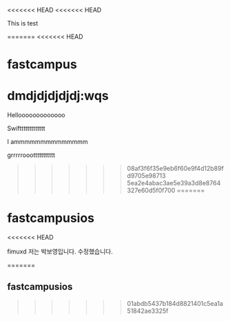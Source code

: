 <<<<<<< HEAD
<<<<<<< HEAD

This is test 



=======
<<<<<<< HEAD
# fastcampus
dmdjdjdjdjdj:wqs
=======
Hellooooooooooooo

Swifttttttttttttt

I ammmmmmmmmmmmmm

grrrrrooottttttttttt


>>>>>>> 08af3f6f35e9eb6f60e9f4d12b89fd9705e98713
>>>>>>> 5ea2e4abac3ae5e39a3d8e8764327e60d5f0f700
=======
# fastcampusios
<<<<<<< HEAD

fimuxd 
저는 박보영입니다. 수정했습니다.

=======
## fastcampusios
>>>>>>> 01abdb5437b184d8821401c5ea1a51842ae3325f
